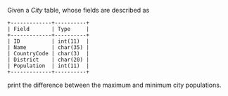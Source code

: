 Given a _City_ table, whose fields are described as

    +-------------+----------+
    | Field       | Type     |
    +-------------+----------+
    | ID          | int(11)  |
    | Name        | char(35) |
    | CountryCode | char(3)  |
    | District    | char(20) |
    | Population  | int(11)  |
    +-------------+----------+

print the difference between the maximum and minimum city populations.
